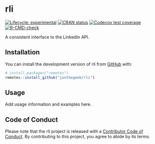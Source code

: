 
<!-- README.md is generated from README.Rmd. Please edit that file -->

# rli

<!-- badges: start -->

[![Lifecycle:
experimental](https://img.shields.io/badge/lifecycle-experimental-orange.svg)](https://lifecycle.r-lib.org/articles/stages.html#experimental)
[![CRAN
status](https://www.r-pkg.org/badges/version/rli)](https://CRAN.R-project.org/package=rli)
[![Codecov test
coverage](https://codecov.io/gh/jonthegeek/rli/branch/main/graph/badge.svg)](https://app.codecov.io/gh/jonthegeek/rli?branch=main)
[![R-CMD-check](https://github.com/jonthegeek/rli/actions/workflows/R-CMD-check.yaml/badge.svg)](https://github.com/jonthegeek/rli/actions/workflows/R-CMD-check.yaml)
<!-- badges: end -->

A consistent interface to the LinkedIn API.

## Installation

You can install the development version of rli from
[GitHub](https://github.com/) with:

``` r
# install.packages("remotes")
remotes::install_github("jonthegeek/rli")
```

## Usage

Add usage information and examples here.

## Code of Conduct

Please note that the rli project is released with a [Contributor Code of
Conduct](https://jonthegeek.github.io/rli/CODE_OF_CONDUCT.html). By
contributing to this project, you agree to abide by its terms.
